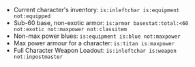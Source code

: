 - Current character's inventory: `is:inleftchar is:equipment not:equipped`
- Sub-60 base, non-exotic armor: `is:armor basestat:total:<60 not:exotic not:maxpower not:classitem`
- Non-max power blues: `is:equipment is:blue not:maxpower`
- Max power armour for a character: `is:titan is:maxpower`
- Full Character Weapon Loadout: `is:inleftchar is:weapon not:inpostmaster`
